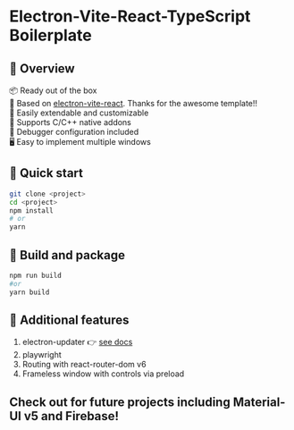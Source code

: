 # Electron-Vite-React-TypeScript Boilerplate

## 👀 Overview

📦 Ready out of the box  
🎯 Based on [electron-vite-react](https://github.com/electron-vite/electron-vite-react). Thanks for the awesome template!!  
🌱 Easily extendable and customizable  
🔩 Supports C/C++ native addons  
🐞 Debugger configuration included  
🖥 Easy to implement multiple windows  

## 🛫 Quick start

```sh
git clone <project>
cd <project>
npm install
# or
yarn
```
## 🛫 Build and package
```sh
npm run build
#or
yarn build
```

## 🔧 Additional features

1. electron-updater 👉 [see docs](src/components/update/README.md)
1. playwright
1. Routing with react-router-dom v6
1. Frameless window with controls via preload

##  Check out for future projects including Material-UI v5 and Firebase!
